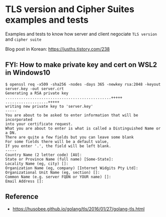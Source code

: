 # TLS version and Cipher Suites examples and tests

Examples and tests to know how server and client negociate `TLS version` and `cipher suite`

Blog post in Korean: https://jusths.tistory.com/238


## FYI: How to make private key and cert on WSL2 in Windows10

```
$ openssl req -x509 -sha256 -nodes -days 365 -newkey rsa:2048 -keyout server.key -out server.crt      
Generating a RSA private key
...............................................+++++
...................+++++
writing new private key to 'server.key'
-----
You are about to be asked to enter information that will be incorporated
into your certificate request.
What you are about to enter is what is called a Distinguished Name or a DN.
There are quite a few fields but you can leave some blank
For some fields there will be a default value,
If you enter '.', the field will be left blank.
-----
Country Name (2 letter code) [AU]:
State or Province Name (full name) [Some-State]:
Locality Name (eg, city) []:
Organization Name (eg, company) [Internet Widgits Pty Ltd]:
Organizational Unit Name (eg, section) []:
Common Name (e.g. server FQDN or YOUR name) []:
Email Address []:
```

## Reference

- https://husobee.github.io/golang/tls/2016/01/27/golang-tls.html


